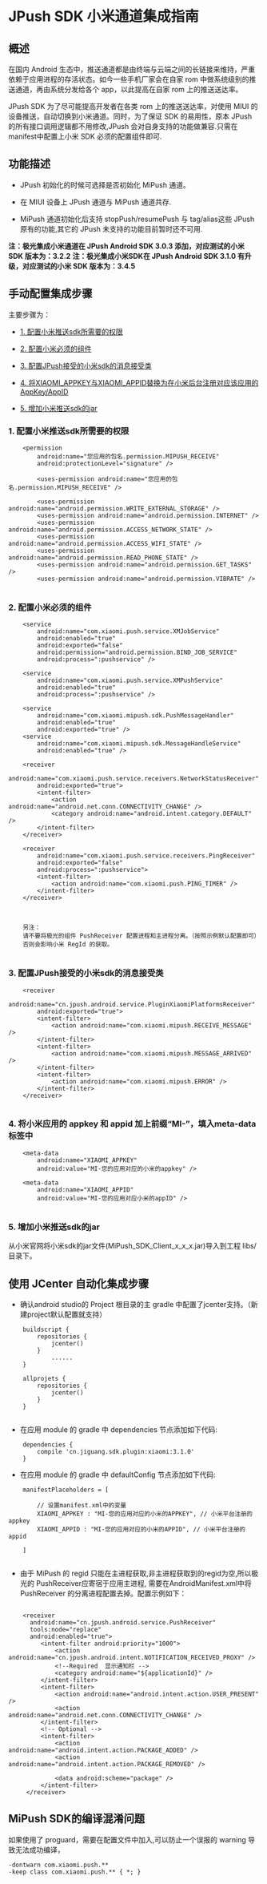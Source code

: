 # JPush SDK 小米通道集成指南


## 概述

在国内 Android 生态中，推送通道都是由终端与云端之间的长链接来维持，严重依赖于应用进程的存活状态。如今一些手机厂家会在自家 rom 中做系统级别的推送通道，再由系统分发给各个 app，以此提高在自家 rom 上的推送送达率。

JPush SDK 为了尽可能提高开发者在各类 rom 上的推送送达率，对使用 MIUI 的设备推送，自动切换到小米通道。同时，为了保证 SDK 的易用性，原本 JPush 的所有接口调用逻辑都不用修改,JPush 会对自身支持的功能做兼容.只需在manifest中配置上小米 SDK 必须的配置组件即可.

## 功能描述

+ JPush 初始化的时候可选择是否初始化 MiPush 通道。

+ 在 MIUI 设备上 JPush 通道与 MiPush 通道共存.

+ MiPush 通道初始化后支持 stopPush/resumePush 与 tag/alias这些 JPush 原有的功能,其它的 JPush 未支持的功能目前暂时还不可用.

**注：极光集成小米通道在 JPush Android SDK 3.0.3 添加，对应测试的小米 SDK 版本为：3.2.2**
**注：极光集成小米SDK在 JPush Android SDK 3.1.0 有升级，对应测试的小米 SDK 版本为：3.4.5**

## 手动配置集成步骤

主要步骤为：

* [1. 配置小米推送sdk所需要的权限](#1)

* [2. 配置小米必须的组件](#2)

* [3. 配置JPush接受的小米sdk的消息接受类](#3)

* [4. 将XIAOMI_APPKEY与XIAOMI_APPID替换为在小米后台注册对应该应用的AppKey/AppID](#4)

* [5. 增加小米推送sdk的jar](#5)



#### <h3 id="1">1. 配置小米推送sdk所需要的权限</h3>

```
 	<permission
   		android:name="您应用的包名.permission.MIPUSH_RECEIVE"
    	android:protectionLevel="signature" />

   		<uses-permission android:name="您应用的包名.permission.MIPUSH_RECEIVE" />

     	<uses-permission android:name="android.permission.WRITE_EXTERNAL_STORAGE" />
     	<uses-permission android:name="android.permission.INTERNET" />
     	<uses-permission android:name="android.permission.ACCESS_NETWORK_STATE" />
     	<uses-permission android:name="android.permission.ACCESS_WIFI_STATE" />
  		<uses-permission android:name="android.permission.READ_PHONE_STATE" />
     	<uses-permission android:name="android.permission.GET_TASKS" />
     	<uses-permission android:name="android.permission.VIBRATE" />
     	

```


#### <h3 id="2">2. 配置小米必须的组件</h3>

```
	<service
   		android:name="com.xiaomi.push.service.XMJobService"
      	android:enabled="true"
     	android:exported="false"
     	android:permission="android.permission.BIND_JOB_SERVICE"
     	android:process=":pushservice" />

  	<service
     	android:name="com.xiaomi.push.service.XMPushService"
      	android:enabled="true"
     	android:process=":pushservice" />

 	<service
		android:name="com.xiaomi.mipush.sdk.PushMessageHandler"
		android:enabled="true"
		android:exported="true" />
	<service
		android:name="com.xiaomi.mipush.sdk.MessageHandleService"
		android:enabled="true" />

	<receiver
		android:name="com.xiaomi.push.service.receivers.NetworkStatusReceiver"
		android:exported="true">
		<intent-filter>
			<action android:name="android.net.conn.CONNECTIVITY_CHANGE" />
			<category android:name="android.intent.category.DEFAULT" />
		</intent-filter>
	</receiver>
	
	<receiver
		android:name="com.xiaomi.push.service.receivers.PingReceiver"
		android:exported="false"
		android:process=":pushservice">
		<intent-filter>
			<action android:name="com.xiaomi.push.PING_TIMER" />
		</intent-filter>
	</receiver>
   
        
```

```
	另注：
	请不要将极光的组件 PushReceiver 配置进程和主进程分离。（按照示例默认配置即可）
	否则会影响小米 RegId 的获取。
	
```



#### <h3 id="3">3. 配置JPush接受的小米sdk的消息接受类</h3>


```
	<receiver
   		android:name="cn.jpush.android.service.PluginXiaomiPlatformsReceiver"
		android:exported="true">
		<intent-filter>
			<action android:name="com.xiaomi.mipush.RECEIVE_MESSAGE" />
		</intent-filter>
		<intent-filter>
			<action android:name="com.xiaomi.mipush.MESSAGE_ARRIVED" />
		</intent-filter>
		<intent-filter>
			<action android:name="com.xiaomi.mipush.ERROR" />
		</intent-filter>
	</receiver>
        
```


#### <h3 id="4">4. 将小米应用的 appkey 和 appid 加上前缀“MI-”，填入meta-data 标签中</h3>


```
	<meta-data
		android:name="XIAOMI_APPKEY"
		android:value="MI-您的应用对应的小米的appkey" />
            
	<meta-data
		android:name="XIAOMI_APPID"
		android:value="MI-您的应用对应小米的appID" />
		

```

#### <h3 id="5">5. 增加小米推送sdk的jar</h3>

从小米官网将小米sdk的jar文件(MiPush_SDK_Client_x_x_x.jar)导入到工程 libs/ 目录下。



## 使用 JCenter 自动化集成步骤

+ 确认android studio的 Project 根目录的主 gradle 中配置了jcenter支持。（新建project默认配置就支持）
 
```        
	buildscript {
		repositories {
			jcenter()
		}
            ......
	}
        
	allprojets {
		repositories {
			jcenter()
		}
	}
	
```
        
+ 在应用 module 的 gradle 中 dependencies 节点添加如下代码:


```
    dependencies {
        compile 'cn.jiguang.sdk.plugin:xiaomi:3.1.0'
    }

```

+ 在应用 module 的 gradle 中 defaultConfig 节点添加如下代码:


```
    manifestPlaceholders = [

        // 设置manifest.xml中的变量
        XIAOMI_APPKEY : "MI-您的应用对应的小米的APPKEY", // 小米平台注册的appkey
        XIAOMI_APPID : "MI-您的应用对应的小米的APPID", // 小米平台注册的appid
        
    ]
    

```

+ 由于 MiPush 的 regid 只能在主进程获取,非主进程获取到的regid为空,所以极光的 PushReceiver应寄宿于应用主进程, 需要在AndroidManifest.xml中将 PushReceiver 的分离进程配置去掉。配置示例如下：



```

	<receiver
      android:name="cn.jpush.android.service.PushReceiver"
      tools:node="replace"
      android:enabled="true">
         <intent-filter android:priority="1000">
             <action android:name="cn.jpush.android.intent.NOTIFICATION_RECEIVED_PROXY" />
             <!--Required  显示通知栏 -->
             <category android:name="${applicationId}" />
         </intent-filter>
         <intent-filter>
             <action android:name="android.intent.action.USER_PRESENT" />
             <action android:name="android.net.conn.CONNECTIVITY_CHANGE" />
         </intent-filter>
         <!-- Optional -->
         <intent-filter>
             <action android:name="android.intent.action.PACKAGE_ADDED" />
             <action android:name="android.intent.action.PACKAGE_REMOVED" />

             <data android:scheme="package" />
         </intent-filter>
     </receiver>

```

              

## MiPush SDK的编译混淆问题

如果使用了 proguard，需要在配置文件中加入,可以防止一个误报的 warning 导致无法成功编译，

	-dontwarn com.xiaomi.push.**
	-keep class com.xiaomi.push.** { *; }

